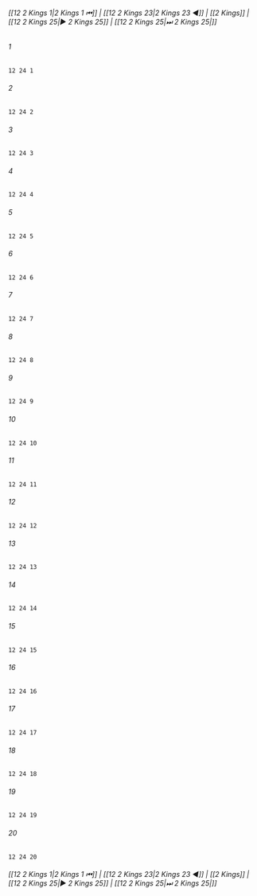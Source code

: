 
###### [[12 2 Kings 1|2 Kings 1 ⏮]] | [[12 2 Kings 23|2 Kings 23 ◀]] | [[2 Kings]] | [[12 2 Kings 25|▶ 2 Kings 25]] | [[12 2 Kings 25|⏭ 2 Kings 25|]]

###### 1
``` verse
12 24 1 
```
###### 2
``` verse
12 24 2 
```
###### 3
``` verse
12 24 3 
```
###### 4
``` verse
12 24 4 
```
###### 5
``` verse
12 24 5 
```
###### 6
``` verse
12 24 6 
```
###### 7
``` verse
12 24 7 
```
###### 8
``` verse
12 24 8 
```
###### 9
``` verse
12 24 9 
```
###### 10
``` verse
12 24 10 
```
###### 11
``` verse
12 24 11 
```
###### 12
``` verse
12 24 12 
```
###### 13
``` verse
12 24 13 
```
###### 14
``` verse
12 24 14 
```
###### 15
``` verse
12 24 15 
```
###### 16
``` verse
12 24 16 
```
###### 17
``` verse
12 24 17 
```
###### 18
``` verse
12 24 18 
```
###### 19
``` verse
12 24 19 
```
###### 20
``` verse
12 24 20 
```

###### [[12 2 Kings 1|2 Kings 1 ⏮]] | [[12 2 Kings 23|2 Kings 23 ◀]] | [[2 Kings]] | [[12 2 Kings 25|▶ 2 Kings 25]] | [[12 2 Kings 25|⏭ 2 Kings 25|]]

